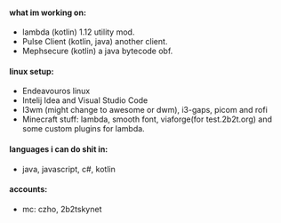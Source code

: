 #### what im working on:

- lambda (kotlin) 1.12 utility mod.
- Pulse Client (kotlin, java) another client.
- Mephsecure  (kotlin) a java bytecode obf.

#### linux setup:
- Endeavouros linux
- Intelij Idea and Visual Studio Code
- I3wm (might change to awesome or dwm), i3-gaps, picom and rofi
- Minecraft stuff: lambda, smooth font, viaforge(for test.2b2t.org) and some custom plugins for lambda.

#### languages i can do shit in:
- java, javascript, c#, kotlin

#### accounts:
- mc: czho, 2b2tskynet
